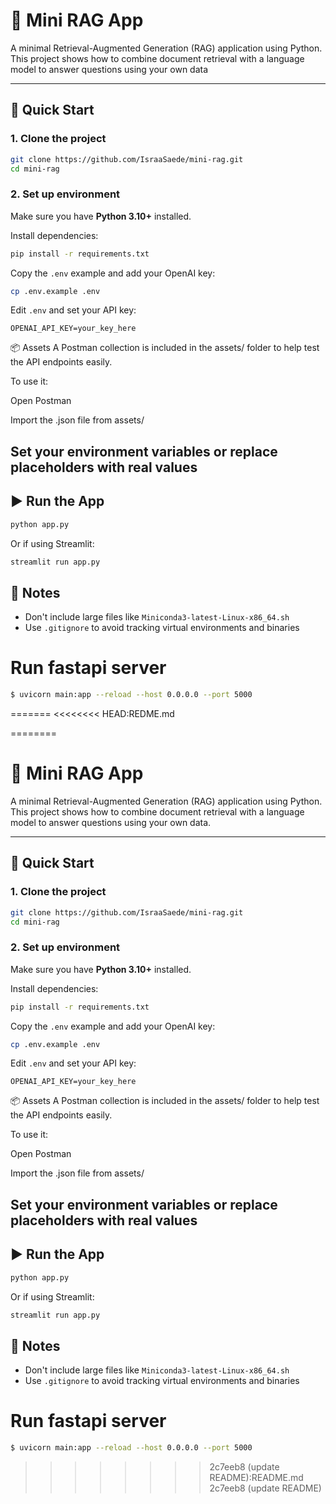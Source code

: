 # 🧠 Mini RAG App

A minimal Retrieval-Augmented Generation (RAG) application using Python. This project shows how to combine document retrieval with a language model to answer questions using your own data

---

## 🚀 Quick Start

### 1. Clone the project

```bash
git clone https://github.com/IsraaSaede/mini-rag.git
cd mini-rag
````

### 2. Set up environment

Make sure you have **Python 3.10+** installed.

Install dependencies:

```bash
pip install -r requirements.txt
```

Copy the `.env` example and add your OpenAI key:

```bash
cp .env.example .env
```

Edit `.env` and set your API key:

```env
OPENAI_API_KEY=your_key_here
```

📦 Assets
A Postman collection is included in the assets/ folder to help test the API endpoints easily.

To use it:

Open Postman

Import the .json file from assets/

Set your environment variables or replace placeholders with real values
---

## ▶️ Run the App

```bash
python app.py
```

Or if using Streamlit:

```bash
streamlit run app.py
```

## 🛑 Notes

* Don't include large files like `Miniconda3-latest-Linux-x86_64.sh`
* Use `.gitignore` to avoid tracking virtual environments and binaries

# Run fastapi server
```bash
$ uvicorn main:app --reload --host 0.0.0.0 --port 5000
```
=======
<<<<<<<< HEAD:REDME.md
>>>
========
# 🧠 Mini RAG App

A minimal Retrieval-Augmented Generation (RAG) application using Python. This project shows how to combine document retrieval with a language model to answer questions using your own data.

---
## 🚀 Quick Start

### 1. Clone the project

```bash
git clone https://github.com/IsraaSaede/mini-rag.git
cd mini-rag
````

### 2. Set up environment

Make sure you have **Python 3.10+** installed.

Install dependencies:

```bash
pip install -r requirements.txt
```

Copy the `.env` example and add your OpenAI key:

```bash
cp .env.example .env
```

Edit `.env` and set your API key:

```env
OPENAI_API_KEY=your_key_here
```

📦 Assets
A Postman collection is included in the assets/ folder to help test the API endpoints easily.

To use it:

Open Postman

Import the .json file from assets/

Set your environment variables or replace placeholders with real values
---

## ▶️ Run the App

```bash
python app.py
```

Or if using Streamlit:

```bash
streamlit run app.py
```

## 🛑 Notes

* Don't include large files like `Miniconda3-latest-Linux-x86_64.sh`
* Use `.gitignore` to avoid tracking virtual environments and binaries

# Run fastapi server
```bash
$ uvicorn main:app --reload --host 0.0.0.0 --port 5000
```
>>>>>>>> 2c7eeb8 (update README):README.md
>>>>>>> 2c7eeb8 (update README)
